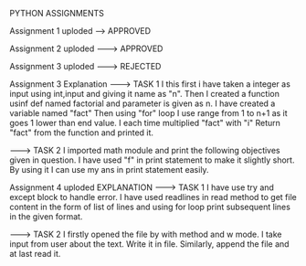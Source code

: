 PYTHON ASSIGNMENTS


Assignment 1 uploded --> APPROVED

Assignment 2 uploded ---> APPROVED

Assignment 3 uploded ---> REJECTED

Assignment 3 
Explanation
---> TASK 1
I this first i have taken a integer as input using int,input 
and giving it name as "n".
Then I created a function usinf def named factorial and parameter 
is given as n.
I have created a variable named "fact"
Then using "for" loop I use range from 1 to n+1 as it goes 1 lower 
than end value.
I each time multiplied "fact" with "i"
Return "fact" from the function and printed it.


---> TASK 2
I imported math module and print the following objectives given in 
question. I have used "f" in print statement to make it slightly short.
By using it I can use my ans in print statement easily.


Assignment 4 uploded 
EXPLANATION
---> TASK 1
I have use try and except block to handle error. I have used readlines in read
method to get file content in the form of list of lines and using for loop print 
subsequent lines in the given format.

---> TASK 2
I firstly opened the file by with method and w mode.
I take input from user about the text.
Write it in file.
Similarly, append the file and at last read it.





